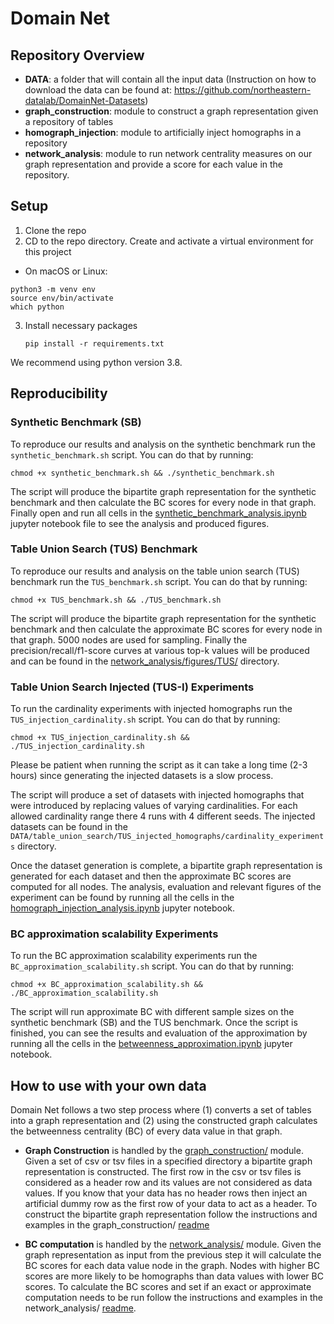 # Domain Net

## Repository Overview

- **DATA**: a folder that will contain all the input data (Instruction on how to download the data can be found at: https://github.com/northeastern-datalab/DomainNet-Datasets)
- **graph_construction**: module to construct a graph representation given a repository of tables
- **homograph_injection**: module to artificially inject homographs in a repository 
- **network_analysis**: module to run network centrality measures on our graph representation and provide a score for each value in the repository.

## Setup

1. Clone the repo
2. CD to the repo directory. Create and activate a virtual environment for this project  
  * On macOS or Linux:
   ```
   python3 -m venv env
   source env/bin/activate
   which python
   ```
3. Install necessary packages
   ```
   pip install -r requirements.txt
   ```
We recommend using python version 3.8.


## Reproducibility

### Synthetic Benchmark (SB)
To reproduce our results and analysis on the synthetic benchmark run the `synthetic_benchmark.sh` script.
You can do that by running:
```
chmod +x synthetic_benchmark.sh && ./synthetic_benchmark.sh
```

The script will produce the bipartite graph representation for the synthetic benchmark and then calculate the BC scores for every node in that graph.
Finally open and run all cells in the [synthetic_benchmark_analysis.ipynb](network_analysis/synthetic_benchmark_analysis.ipynb) jupyter notebook file to see the analysis and produced figures.

### Table Union Search (TUS) Benchmark
To reproduce our results and analysis on the table union search (TUS) benchmark run the `TUS_benchmark.sh` script.
You can do that by running:
```
chmod +x TUS_benchmark.sh && ./TUS_benchmark.sh
```

The script will produce the bipartite graph representation for the synthetic benchmark and then calculate the approximate BC scores for every node in that graph.
5000 nodes are used for sampling.
Finally the precision/recall/f1-score curves at various top-k values will be produced and can be found in the [network_analysis/figures/TUS/](network_analysis/figures/TUS/) directory.

### Table Union Search Injected (TUS-I) Experiments
To run the cardinality experiments with injected homographs run the `TUS_injection_cardinality.sh` script.
You can do that by running:
```
chmod +x TUS_injection_cardinality.sh && ./TUS_injection_cardinality.sh
```
Please be patient when running the script as it can take a long time (2-3 hours) since generating the injected datasets is a slow process.

The script will produce a set of datasets with injected homographs that were introduced by replacing values of varying cardinalities.
For each allowed cardinality range there 4 runs with 4 different seeds.
The injected datasets can be found in the `DATA/table_union_search/TUS_injected_homographs/cardinality_experiments` directory.

Once the dataset generation is complete, a bipartite graph representation is generated for each dataset and then the approximate BC scores are computed for all nodes.
The analysis, evaluation and relevant figures of the experiment can be found by running all the cells in the [homograph_injection_analysis.ipynb](network_analysis/homograph_injection_analysis.ipynb) jupyter notebook.

### BC approximation scalability Experiments
To run the BC approximation scalability experiments run the `BC_approximation_scalability.sh` script.
You can do that by running:
```
chmod +x BC_approximation_scalability.sh && ./BC_approximation_scalability.sh
```

The script will run approximate BC with different sample sizes on the synthetic benchmark (SB) and the TUS benchmark.
Once the script is finished, you can see the results and evaluation of the approximation by running all the cells in the [betweenness_approximation.ipynb](network_analysis/betweenness_approximation.ipynb) jupyter notebook.

## How to use with your own data
Domain Net follows a two step process where (1) converts a set of tables into a graph representation and (2) using the constructed graph calculates the betweenness centrality (BC) of every data value in that graph.

* **Graph Construction** is handled by the [graph_construction/](graph_construction/) module.
Given a set of csv or tsv files in a specified directory a bipartite graph representation is constructed.
The first row in the csv or tsv files is considered as a header row and its values are not considered as data values.
If you know that your data has no header rows then inject an artificial dummy row as the first row of your data to act as a header.
To construct the bipartite graph representation follow the instructions and examples in the graph_construction/ [readme](graph_construction/readme.md)

* **BC computation** is handled by the [network_analysis/](network_analysis/) module.
Given the graph representation as input from the previous step it will calculate the BC scores for each data value node in the graph.
Nodes with higher BC scores are more likely to be homographs than data values with lower BC scores.
To calculate the BC scores and set if an exact or approximate computation needs to be run follow the instructions and examples in the network_analysis/ [readme](network_analysis/readme.md).  
